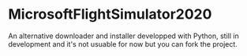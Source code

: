 # MicrosoftFlightSimulator2020
An alternative downloader and installer developped with Python, still in development and it's not usuable for now but you can fork the project.
